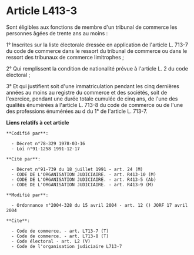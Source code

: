 # Article L413-3

Sont éligibles aux fonctions de membre d'un tribunal de commerce les personnes âgées de trente ans au moins :

1° Inscrites sur la liste électorale dressée en application de l'article L. 713-7 du code de commerce dans le ressort du
tribunal de commerce ou dans le ressort des tribunaux de commerce limitrophes ;

2° Qui remplissent la condition de nationalité prévue à l'article L. 2 du code électoral ;

3° Et qui justifient soit d'une immatriculation pendant les cinq dernières années au moins au registre du commerce et des
sociétés, soit de l'exercice, pendant une durée totale cumulée de cinq ans, de l'une des qualités énumérées à l'article L.
713-8 du code de commerce ou de l'une des professions énumérées au d du 1° de l'article L. 713-7.

**Liens relatifs à cet article**

	**Codifié par**:

	  - Décret n°78-329 1978-03-16
	  - Loi n°91-1258 1991-12-17

	**Cité par**:

	  - Décret n°91-739 du 18 juillet 1991 - art. 24 (M)
	  - CODE DE L'ORGANISATION JUDICIAIRE. - art. R413-10 (M)
	  - CODE DE L'ORGANISATION JUDICIAIRE. - art. R413-5 (Ab)
	  - CODE DE L'ORGANISATION JUDICIAIRE. - art. R413-9 (M)

	**Modifié par**:

	  - Ordonnance n°2004-328 du 15 avril 2004 - art. 12 () JORF 17 avril 2004

	**Cite**:

	  - Code de commerce. - art. L713-7 (T)
	  - Code de commerce. - art. L713-8 (T)
	  - Code électoral - art. L2 (V)
	  - Code de l'organisation judiciaire L713-7
